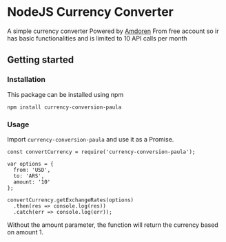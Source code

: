 # NodeJS Currency Converter

A simple currency converter Powered by [Amdoren](https://www.amdoren.com)
From free account so ir has basic functionalities and is limited to 10 API calls per month

## Getting started

### Installation
This package can be installed using npm

```
npm install currency-conversion-paula
```

### Usage
Import `currency-conversion-paula` and use it as a Promise.

```
const convertCurrency = require('currency-conversion-paula');

var options = {
  from: 'USD',
  to: 'ARS',
  amount: '10'
};

convertCurrency.getExchangeRates(options)
  .then(res => console.log(res))
  .catch(err => console.log(err));

```

Without the amount parameter, the function will return the currency based on amount 1. 
